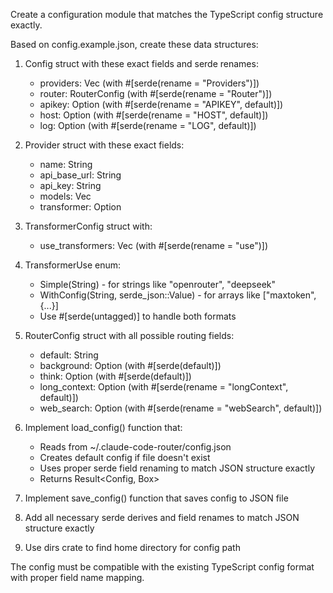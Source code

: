 Create a configuration module that matches the TypeScript config structure exactly.

Based on config.example.json, create these data structures:

1. Config struct with these exact fields and serde renames:
   - providers: Vec<Provider> (with #[serde(rename = "Providers")])
   - router: RouterConfig (with #[serde(rename = "Router")])
   - apikey: Option<String> (with #[serde(rename = "APIKEY", default)])
   - host: Option<String> (with #[serde(rename = "HOST", default)])
   - log: Option<bool> (with #[serde(rename = "LOG", default)])

2. Provider struct with these exact fields:
   - name: String
   - api_base_url: String
   - api_key: String
   - models: Vec<String>
   - transformer: Option<TransformerConfig>

3. TransformerConfig struct with:
   - use_transformers: Vec<TransformerUse> (with #[serde(rename = "use")])

4. TransformerUse enum:
   - Simple(String) - for strings like "openrouter", "deepseek"
   - WithConfig(String, serde_json::Value) - for arrays like ["maxtoken", {...}]
   - Use #[serde(untagged)] to handle both formats

5. RouterConfig struct with all possible routing fields:
   - default: String
   - background: Option<String> (with #[serde(default)])
   - think: Option<String> (with #[serde(default)])
   - long_context: Option<String> (with #[serde(rename = "longContext", default)])
   - web_search: Option<String> (with #[serde(rename = "webSearch", default)])

6. Implement load_config() function that:
   - Reads from ~/.claude-code-router/config.json
   - Creates default config if file doesn't exist
   - Uses proper serde field renaming to match JSON structure exactly
   - Returns Result<Config, Box<dyn std::error::Error>>

7. Implement save_config() function that saves config to JSON file

8. Add all necessary serde derives and field renames to match JSON structure exactly

9. Use dirs crate to find home directory for config path

The config must be compatible with the existing TypeScript config format with proper field name mapping.